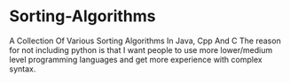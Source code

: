 # Sorting-Algorithms
A Collection Of Various Sorting Algorithms In Java, Cpp And C
The reason for not including python is that I  want people to use more lower/medium level programming languages and get more experience with complex syntax.
